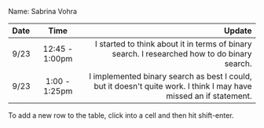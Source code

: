 Name: Sabrina Vohra

| Date |        Time        |                                                                                                             Update |
|:-----|:------------------:|-------------------------------------------------------------------------------------------------------------------:|
| 9/23 |   12:45 - 1:00pm   |                       I started to think about it in terms of binary search. I researched how to do binary search. |
| 9/23 | 1:00 - 1:25pm      | I implemented binary search as best I could, but it doesn't quite work. I think I may have missed an if statement. |


To add a new row to the table, click into a cell and then hit shift-enter.